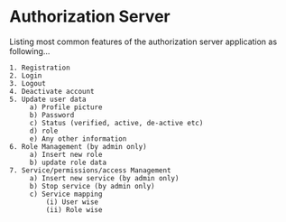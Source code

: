 # Authorization Server
Listing most common features of the authorization server application as following...

    1. Registration
    2. Login
    3. Logout
    4. Deactivate account
    5. Update user data
    	 a) Profile picture
    	 b) Password
    	 c) Status (verified, active, de-active etc)
    	 d) role
    	 e) Any other information
    6. Role Management (by admin only)
    	 a) Insert new role
    	 b) update role data
    7. Service/permissions/access Management
    	 a) Insert new service (by admin only)
    	 b) Stop service (by admin only)
    	 c) Service mapping
    	 	 (i) User wise
    	 	 (ii) Role wise
    
